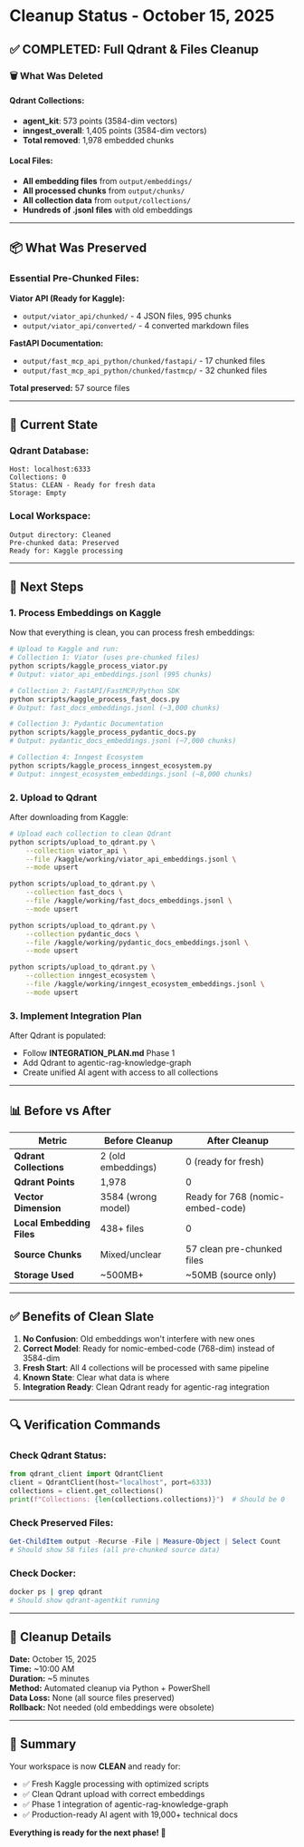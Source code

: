 # Cleanup Status - October 15, 2025

## ✅ COMPLETED: Full Qdrant & Files Cleanup

### 🗑️ What Was Deleted

#### Qdrant Collections:
- **agent_kit**: 573 points (3584-dim vectors)
- **inngest_overall**: 1,405 points (3584-dim vectors)
- **Total removed**: 1,978 embedded chunks

#### Local Files:
- **All embedding files** from `output/embeddings/`
- **All processed chunks** from `output/chunks/`
- **All collection data** from `output/collections/`
- **Hundreds of .jsonl files** with old embeddings

---

## 📦 What Was Preserved

### Essential Pre-Chunked Files:

**Viator API (Ready for Kaggle):**
- `output/viator_api/chunked/` - 4 JSON files, 995 chunks
- `output/viator_api/converted/` - 4 converted markdown files

**FastAPI Documentation:**
- `output/fast_mcp_api_python/chunked/fastapi/` - 17 chunked files
- `output/fast_mcp_api_python/chunked/fastmcp/` - 32 chunked files

**Total preserved:** 57 source files

---

## 🎯 Current State

### Qdrant Database:
```
Host: localhost:6333
Collections: 0
Status: CLEAN - Ready for fresh data
Storage: Empty
```

### Local Workspace:
```
Output directory: Cleaned
Pre-chunked data: Preserved
Ready for: Kaggle processing
```

---

## 🚀 Next Steps

### 1. Process Embeddings on Kaggle
Now that everything is clean, you can process fresh embeddings:

```bash
# Upload to Kaggle and run:
# Collection 1: Viator (uses pre-chunked files)
python scripts/kaggle_process_viator.py
# Output: viator_api_embeddings.jsonl (995 chunks)

# Collection 2: FastAPI/FastMCP/Python SDK
python scripts/kaggle_process_fast_docs.py
# Output: fast_docs_embeddings.jsonl (~3,000 chunks)

# Collection 3: Pydantic Documentation
python scripts/kaggle_process_pydantic_docs.py
# Output: pydantic_docs_embeddings.jsonl (~7,000 chunks)

# Collection 4: Inngest Ecosystem
python scripts/kaggle_process_inngest_ecosystem.py
# Output: inngest_ecosystem_embeddings.jsonl (~8,000 chunks)
```

### 2. Upload to Qdrant
After downloading from Kaggle:

```bash
# Upload each collection to clean Qdrant
python scripts/upload_to_qdrant.py \
    --collection viator_api \
    --file /kaggle/working/viator_api_embeddings.jsonl \
    --mode upsert

python scripts/upload_to_qdrant.py \
    --collection fast_docs \
    --file /kaggle/working/fast_docs_embeddings.jsonl \
    --mode upsert

python scripts/upload_to_qdrant.py \
    --collection pydantic_docs \
    --file /kaggle/working/pydantic_docs_embeddings.jsonl \
    --mode upsert

python scripts/upload_to_qdrant.py \
    --collection inngest_ecosystem \
    --file /kaggle/working/inngest_ecosystem_embeddings.jsonl \
    --mode upsert
```

### 3. Implement Integration Plan
After Qdrant is populated:

- Follow **INTEGRATION_PLAN.md** Phase 1
- Add Qdrant to agentic-rag-knowledge-graph
- Create unified AI agent with access to all collections

---

## 📊 Before vs After

| Metric | Before Cleanup | After Cleanup |
|--------|---------------|---------------|
| **Qdrant Collections** | 2 (old embeddings) | 0 (ready for fresh) |
| **Qdrant Points** | 1,978 | 0 |
| **Vector Dimension** | 3584 (wrong model) | Ready for 768 (nomic-embed-code) |
| **Local Embedding Files** | 438+ files | 0 |
| **Source Chunks** | Mixed/unclear | 57 clean pre-chunked files |
| **Storage Used** | ~500MB+ | ~50MB (source only) |

---

## ✅ Benefits of Clean Slate

1. **No Confusion**: Old embeddings won't interfere with new ones
2. **Correct Model**: Ready for nomic-embed-code (768-dim) instead of 3584-dim
3. **Fresh Start**: All 4 collections will be processed with same pipeline
4. **Known State**: Clear what data is where
5. **Integration Ready**: Clean Qdrant ready for agentic-rag integration

---

## 🔍 Verification Commands

### Check Qdrant Status:
```python
from qdrant_client import QdrantClient
client = QdrantClient(host="localhost", port=6333)
collections = client.get_collections()
print(f"Collections: {len(collections.collections)}")  # Should be 0
```

### Check Preserved Files:
```powershell
Get-ChildItem output -Recurse -File | Measure-Object | Select Count
# Should show 58 files (all pre-chunked source data)
```

### Check Docker:
```bash
docker ps | grep qdrant
# Should show qdrant-agentkit running
```

---

## 📅 Cleanup Details

**Date:** October 15, 2025  
**Time:** ~10:00 AM  
**Duration:** ~5 minutes  
**Method:** Automated cleanup via Python + PowerShell  
**Data Loss:** None (all source files preserved)  
**Rollback:** Not needed (old embeddings were obsolete)  

---

## 🎉 Summary

Your workspace is now **CLEAN** and ready for:
- ✅ Fresh Kaggle processing with optimized scripts
- ✅ Clean Qdrant upload with correct embeddings
- ✅ Phase 1 integration of agentic-rag-knowledge-graph
- ✅ Production-ready AI agent with 19,000+ technical docs

**Everything is ready for the next phase! 🚀**

